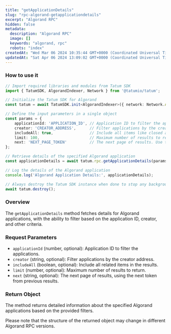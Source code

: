 ```yaml
---
title: "getApplicationDetails"
slug: "rpc-algorand-getapplicationdetails"
excerpt: "Algorand RPC"
hidden: false
metadata: 
  description: "Algorand RPC"
  image: []
  keywords: "algorand, rpc"
  robots: "index"
createdAt: "Wed Mar 06 2024 10:35:44 GMT+0000 (Coordinated Universal Time)"
updatedAt: "Sat Apr 06 2024 13:09:02 GMT+0000 (Coordinated Universal Time)"
---
```




### How to use it

```typescript
// Import required libraries and modules from Tatum SDK
import { TatumSDK, AlgorandIndexer, Network } from '@tatumio/tatum';

// Initialize the Tatum SDK for Algorand
const tatum = await TatumSDK.init<AlgorandIndexer>({ network: Network.ALGORAND_INDEXER });

// Define the input parameters in a single object
const params = {
    applicationId: 'APPLICATION_ID', // Application ID to filter the applications (number, optional).
    creator: 'CREATOR_ADDRESS',      // Filter applications by the creator address (string, optional).
    includeAll: true,                // Include all items like closed accounts and deleted applications (boolean, optional).
    limit: 100,                      // Maximum number of results to return (number, optional).
    next: 'NEXT_PAGE_TOKEN'          // The next page of results. Use the next token from previous results (string, optional).
};

// Retrieve details of the specified Algorand application
const applicationDetails = await tatum.rpc.getApplicationDetails(params);

// Log the details of the Algorand application
console.log('Algorand Application Details:', applicationDetails);

// Always destroy the Tatum SDK instance when done to stop any background processes
await tatum.destroy();
```

### Overview

The `getApplicationDetails` method fetches details for Algorand applications, with the ability to filter based on the application ID, creator, and other criteria.

### Request Parameters

- `applicationId` (number, optional): Application ID to filter the applications.
- `creator` (string, optional): Filter applications by the creator address.
- `includeAll` (boolean, optional): Include all related items in the results.
- `limit` (number, optional): Maximum number of results to return.
- `next` (string, optional): The next page of results, using the next token from previous results.

### Return Object

The method returns detailed information about the specified Algorand applications based on the provided filters. 

Please note that the structure of the returned object may change in different Algorand RPC versions.
